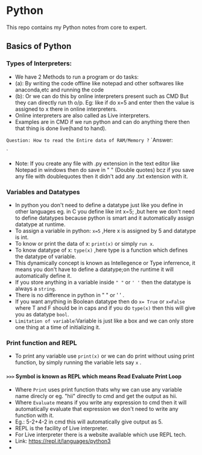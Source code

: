 # Python
This repo contains my Python notes from core to expert.

## Basics of Python

### Types of Interpreters:
- We have 2 Methods to run a program or do tasks:
- (a): By writing the code offline like notepad and other softwares like anaconda,etc and running the code
- (b): Or we can do this by online interpreters present such as CMD But they can directly run th o/p.  Eg: like if do x=5 and enter then the value is assigned to x there in online interpreters.
- Online interpreters are also called as Live interpreters.
- Examples are in CMD if we run python and can do anything there then that thing is done live(hand to hand).

`Question: How to read the Entire data of RAM/Memory ?`
`Answer: 

`
- Note: If you create any file with .py extension in the text editor like Notepad in windows then do save in " " (Double quotes) bcz if you save any file with doublequotes then it didn't add any .txt extension with it.

### Variables and Datatypes
- In python you don't need to define a datatype just like you define in other languages eg. in C you define like int x=5; ,but here we don't need to define datatypes because python is smart and it automatically assign datatype at runtime.
- To assign a variable in python: `x=5` ,Here x is assigned by 5 and datatype is int.
- To know or print the data of x: `print(x)` or simply `run x`.
- To know datatype of x: `type(x)` ,here type is a function which defines the datatype of variable.
- This dynamically concept is known as Intellegence or Type inferrence, it means you don't have to define a datatype;on the runtime it will automatically define it.
- If you store anything in a variable inside `" "` or `' '` then the datatype is always a `string`.
- There is no difference in python in " " or ' ' .
- If you want anything in Boolean datatype then do `x= True` or `x=False` where T and F should be in caps and if you do `type(x)` then this will give you as datatype `bool`.
- `Limitation of variable`:Variable is just like a box and we can only store one thing at a time of initializing it.

### Print function and REPL
- To print any variable use `print(x)` or we can do print without using print function, by simply running the variable lets say `x` .
#### `>>>` Symbol is known as REPL which means Read Evaluate Print Loop
- Where `Print` uses print function thats why we can use any variable name direcly or eg. "hii" directly to cmd and get the output as hii.
- Where `Evaluate` means if you write any expression to cmd then it will automatically evaluate that expression we don't need to write any function with it.
- Eg.: 5-2+4-2 in cmd this will automatically give output as 5.
- REPL is the facility of Live interpreter.
- For Live interpreter there is a website available which use REPL tech.
- Link: https://repl.it/languages/python3 
- 
